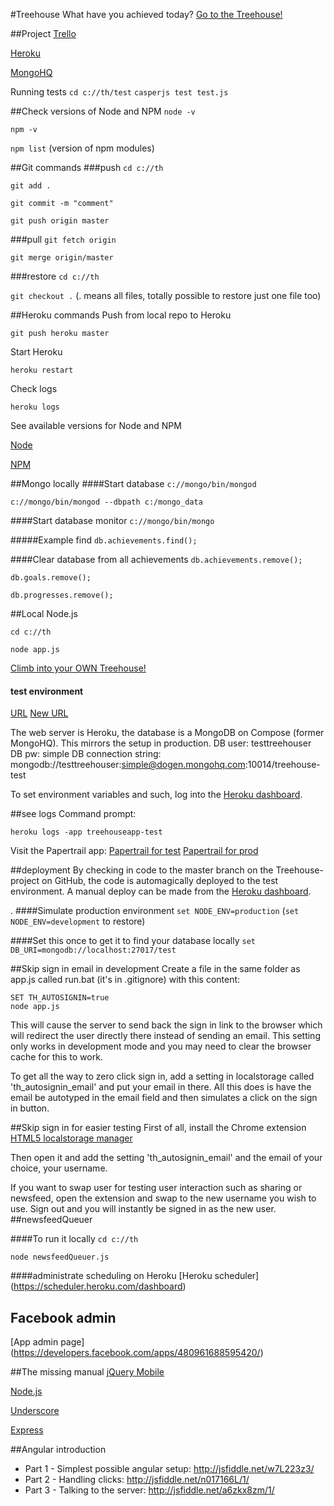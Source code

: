#Treehouse
What have you achieved today?
[Go to the Treehouse!](http://www.treehouse.io)

##Project
[Trello](https://trello.com/b/xTuMReiw/treehouse)

[Heroku](https://api.heroku.com/myapps/treehouseapp)

[MongoHQ](https://new.mongohq.com/treehouse/mongo/treehouse/collections)

Running tests
`cd c://th/test`
`casperjs test test.js`

##Check versions of Node and NPM
`node -v`

`npm -v`

`npm list` (version of npm modules)

##Git commands
###push
`cd c://th`

`git add .`

`git commit -m "comment"`

`git push origin master`

###pull
`git fetch origin`

`git merge origin/master`

###restore
`cd c://th`

`git checkout .` (. means all files, totally possible to restore just one file too)


##Heroku commands
Push from local repo to Heroku

`git push heroku master`

Start Heroku

`heroku restart`

Check logs

`heroku logs`


See available versions for Node and NPM

[Node](http://heroku-buildpack-nodejs.s3.amazonaws.com/manifest.nodejs)

[NPM](http://heroku-buildpack-nodejs.s3.amazonaws.com/manifest.npm)


##Mongo locally
####Start database
`c://mongo/bin/mongod`

`c://mongo/bin/mongod --dbpath c:/mongo_data`


####Start database monitor
`c://mongo/bin/mongo`


#####Example find
`db.achievements.find();`

####Clear database from all achievements
`db.achievements.remove();`

`db.goals.remove();`

`db.progresses.remove();`

##Local Node.js

`cd c://th`

`node app.js`

[Climb into your OWN Treehouse!](http://localhost:1337/)

#### test environment
[URL](http://test.treehouse.io/)
[New URL](http://treehouseapp-test.herokuapp.com/preSignin)

The web server is Heroku, the database is a MongoDB on Compose (former MongoHQ). This mirrors the setup in production.
DB user: testtreehouser
DB pw: simple
DB connection string: mongodb://testtreehouser:simple@dogen.mongohq.com:10014/treehouse-test

To set environment variables and such, log into the [Heroku dashboard](https://dashboard.heroku.com).

##see logs
Command prompt:

    heroku logs -app treehouseapp-test

Visit the Papertrail app:
    [Papertrail for test](https://papertrailapp.com/systems/treehouseapp-test/)
    [Papertrail for prod](https://papertrailapp.com/systems/treehouseapp/)

##deployment
By checking in code to the master branch on the Treehouse-project on GitHub, the code is automagically deployed to the test environment. A manual deploy can be made from the [Heroku dashboard](https://dashboard.heroku.com).

.
####Simulate production environment
`set NODE_ENV=production` (`set NODE_ENV=development` to restore)

####Set this once to get it to find your database locally
`set DB_URI=mongodb://localhost:27017/test`

##Skip sign in email in development
Create a file in the same folder as app.js called run.bat (it's in .gitignore) with this content:

    SET TH_AUTOSIGNIN=true
    node app.js

This will cause the server to send back the sign in link to the browser which will redirect the user directly there instead of sending an email. This setting only works in development mode and you may need to clear the browser cache for this to work.

To get all the way to zero click sign in, add a setting in localstorage called 'th_autosignin_email' and put your email in there. All this does is have the email be autotyped in the email field and then simulates a click on the sign in button.

##Skip sign in for easier testing
First of all, install the Chrome extension [HTML5 localstorage manager](chrome-extension://giompennnhheakjcnobejbnjgbbkmdnd/options.html)

Then open it and add the setting 'th_autosignin_email' and the email of your choice, your username.

If you want to swap user for testing user interaction such as sharing or newsfeed, open the extension and swap to the new username you wish to use. Sign out and you will instantly be signed in as the new user.
##newsfeedQueuer

####To run it locally
 `cd c://th`

 `node newsfeedQueuer.js`

####administrate scheduling on Heroku
[Heroku scheduler] (https://scheduler.heroku.com/dashboard)

##  Facebook admin
[App admin page] (https://developers.facebook.com/apps/480961688595420/)

##The missing manual
[jQuery Mobile](http://jquerymobile.com/)

[Node.js](http://nodejs.org/)

[Underscore](http://documentcloud.github.com/underscore/)

[Express](http://expressjs.com/)

##Angular introduction
- Part 1 - Simplest possible angular setup: http://jsfiddle.net/w7L223z3/
- Part 2 - Handling clicks: http://jsfiddle.net/n017166L/1/
- Part 3 - Talking to the server: http://jsfiddle.net/a6zkx8zm/1/
